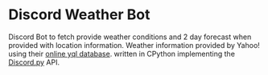 # Discord Weather Bot

Discord Bot to fetch provide weather conditions and 2 day forecast when provided with location information. Weather information provided by Yahoo! using their [online yql database](https://developer.yahoo.com/yql/). written in CPython implementing the [Discord.py](https://github.com/Rapptz/discord.py) API.
